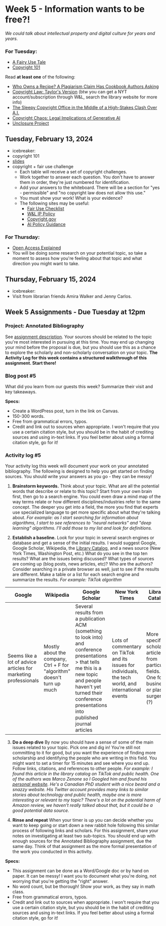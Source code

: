 # Week 5 - Information wants to be free?!
*We could talk about intellectual property and digital culture for years and years.*

### For Tuesday: 

* [A Fairy Use Tale](https://youtu.be/CJn_jC4FNDo)
* [Copyright 101](https://guides.library.cornell.edu/copyright/copyright-101)


Read **at least one** of the following:

* [Who Owns a Recipe? A Plagiarism Claim Has Cookbook Authors Asking](https://www.nytimes.com/2021/11/29/dining/recipe-theft-cookbook-plagiarism.html?smid=url-share)
* [Copyright Law: Taylor's Version](https://wjlta.com/2023/03/07/copyright-law-taylors-version/) (btw you can get a NYT account/subscription through W&L, search the library website for more info)
* [The Sleepy Copyright Office in the Middle of a High-Stakes Clash Over A.I.](https://www.nytimes.com/2024/01/25/technology/ai-copyright-office-law.html)
* [Copyright Chaos: Legal Implications of Generative AI](https://www.bloomberglaw.com/external/document/XDDQ1PNK000000/copyrights-professional-perspective-copyright-chaos-legal-implic)
* [Unclosure Project](https://unclosure.scholarslab.org/About/)


## Tuesday, February 13, 2024

* icebreaker: 
* copyright 101 
* [slides](https://docs.google.com/presentation/d/1BKnFPklWYUs_MpyAhjRvb4Qn6uOVpzx9Yvh5q_4lcG0/edit?usp=sharing) 
* copyright + fair use challenge 
	* Each table will receive a set of copyright challenges. 
	* Work together to answer each question. You don't have to answer them in order, they're just numbered for identification.
	* Add your answers to the whiteboard. There will be a section for "yes - permissible" and "no copyright law does not allow this use."
	* You must show your work! What is your evidence? 
	* The following sites may be useful:
		* [Fair Use Checklist](https://guides.library.cornell.edu/ld.php?content_id=63936868)
		* [W&L IP Policy](https://my.wlu.edu/general-counsel/code-of-policies/copyright-and-other-intellectual-property-issues/intellectual-property)
		* [Copyright.gov](https://www.copyright.gov/title17/)
		* [AI Policy Guidance](https://www.copyright.gov/ai/ai_policy_guidance.pdf)


### For Thursday:

* [Open Access Explained](https://www.youtube.com/watch?v=L5rVH1KGBCY)
* You will be doing some research on your potential topic, so take a moment to assess how you're feeling about that topic and what direction you might want to take.


## Thursday, February 15, 2024

* icebreaker: 
* Visit from librarian friends Amira Walker and Jenny Carlos. 


## Week 5 Assignments - Due Tuesday at 12pm

### Project: Annotated Bibliography

See [assignment description](../../assignments/#annotated-bibliography). Your sources should be related to the topic you're most interested in pursuing at this time. You may end up changing your mind before the proposal is due, but you should use this as a chance to explore the scholarly and non-scholarly conversation on your topic. **The Activity Log for this week contains a structured walkthrough of this assignment. Start there!**

### Blog post #5
What did you learn from our guests this week? Summarize their visit and key takeaways.

**Specs:** 

* Create a WordPress post, turn in the link on Canvas.
* 150-300 words.
* Free from grammatical errors, typos. 
* Credit and link out to sources when appropriate. I won't require that you use a certain citation style, but you should be in the habit of crediting sources and using in-text links. If you feel better about using a formal citation style, go for it! 

### Activity log #5

Your activity log this week will document your work on your annotated bibliography. The following is designed to help you get started on finding sources. You should write your answers as you go - they can be messy! 

1. **Brainstorm keywords.** Think about your topic. What are all the potential words that describe or relate to this topic? Start from your own brain first, then go to a search engine. You could even draw a mind map of the way terms relate or how different disciplines/industries refer to the same concept. The deeper you get into a field, the more you find that experts use specialized language to get more specific about what they're talking about. *For example: as I start searching for information about algorithms, I start to see references to "neural networks" and "deep learning" algorithms. I'll add those to my list and look for definitions.* 

2. **Establish a baseline.** Look for your topic in several search engines or database and get a sense of the initial results. I would suggest Google, Google Scholar, Wikipedia, the [Library Catalog](http://library.wlu.edu/), and a news source (New York Times, Washington Post, etc.) What do you see in the top ten results? What are the issues being discussed? What types of sources are coming up (blog posts, news articles, etc)? Who are the authors? Consider searching in a private browser as well, just to see if the results are different. Make a table or a list for each search engine and summarize the results. *For example: TikTok algorithm*

|Google|Wikipedia|Google Scholar|New York Times|Library Catalog|
|---|---|---|---|---|
|Seems like a lot of advice articles for marketing professionals|Mostly about the company, Ctrl + F for "algorithm" doesn't turn up much| Several results from a publication ACM (something to look into) and conference presentations > that tells me this is a new topic and people haven't yet turned their conference presentations into published journal articles|Lots of commentary on TikTok and its issues for individuals, the tech world, and international events|More specific scholarly articles from particular fields. One for business or plastic surgery (?)|

3. **Do a deep dive** By now you should have a sense of some of the main issues related to your topic. Pick one and dig in! You're still not committing to it for good, but you want the experience of finding more scholarship and identifying the people who are writing in this field. You might want to set a timer for 15 minutes and see where you end up. Follow links, citations, and references to other people. *For example: I found this article in the library catalog on TikTok and public health. One of the authors was Marco Zenone so I Googled him and found his [personal website](https://www.marcozenone.ca/). He's a Canadian PhD student with a nice beard and a snazzy website. His Twitter account provides many links to similar stories about technology and public health, maybe one is more interesting or relevant to my topic? There's a lot on the potential harm of Amazon review, we haven't really talked about that, but it could be a good potential data source.*

4. **Rinse and repeat** When your timer is up you can decide whether you want to keep going or start down a new rabbit hole following this similar process of following links and scholars. For this assignment, share your notes on investigating at least two sub-topics. You should end up with enough sources for the Annotated Bibliography assignment, due the same day. Think of that assignment as the more formal presentation of the work you conducted in this activity. 


**Specs:** 

* This assignment can be done as a Word/Google doc or by hand on paper. It can be messy! I want you to document what you're doing, not worrying that you're getting the "right" answer. 
* No word count, but be thorough! Show your work, as they say in math class.
* Free from grammatical errors, typos. 
* Credit and link out to sources when appropriate. I won't require that you use a certain citation style, but you should be in the habit of crediting sources and using in-text links. If you feel better about using a formal citation style, go for it! 

